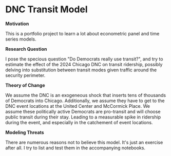 # DNC Transit Model

**Motivation**

This is a portfolio project to learn a lot about econometric panel and time series models.

**Research Question**

I pose the specious question "Do Democrats really use transit?", and try to estimate the effect of the 2024 Chicago DNC on transit ridership, possibly delving into substitution between transit modes given traffic around the security perimeter.

**Theory of Change**

We assume the DNC is an exogeneous shock that inserts tens of thousands of Democrats into Chicago. Additionally, we assume they have to get to the DNC event locations at the United Center and McCormick Place. We assume these politically active Democrats are pro-transit and will choose public transit during their stay. Leading to a measurable spike in ridership during the event, and especially in the catchement of event locations.

**Modeling Threats**

There are numerous reasons not to believe this model. It's just an exercise after all. I try to list and test them in the accompanying notebooks.
